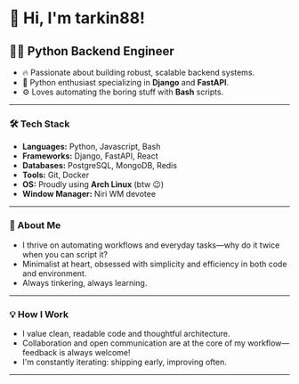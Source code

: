 # 👋 Hi, I'm tarkin88!

## 🧑‍💻 Python Backend Engineer

- 🔥 Passionate about building robust, scalable backend systems.
- 💼 Python enthusiast specializing in **Django** and **FastAPI**.
- ⚙️ Loves automating the boring stuff with **Bash** scripts.

---

### 🛠️ Tech Stack

- **Languages:** Python, Javascript, Bash
- **Frameworks:** Django, FastAPI, React
- **Databases:** PostgreSQL, MongoDB, Redis
- **Tools:** Git, Docker
- **OS:** Proudly using **Arch Linux** (btw 😉)
- **Window Manager:** Niri WM devotee

---

### 🚀 About Me

- I thrive on automating workflows and everyday tasks—why do it twice when you can script it?
- Minimalist at heart, obsessed with simplicity and efficiency in both code and environment.
- Always tinkering, always learning.

---

### 💡 How I Work

- I value clean, readable code and thoughtful architecture.
- Collaboration and open communication are at the core of my workflow—feedback is always welcome!
- I'm constantly iterating: shipping early, improving often.

---

<!--
If you’d like to connect, let me know what links to add!
-->
